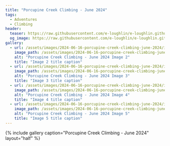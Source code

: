 ```yaml
---
title: "Porcupine Creek Climbing - June 2024"
tags:
  - Adventures
  - Climbing
header:
  teaser: https://raw.githubusercontent.com/e-loughlin/e-loughlin.github.io/main/assets/images/2024-06-16-porcupine-creek-climbing-june-2024/img1.png
  og_image: https://raw.githubusercontent.com/e-loughlin/e-loughlin.github.io/main/assets/images/2024-06-16-porcupine-creek-climbing-june-2024/img1.png
gallery:
  - url: /assets/images/2024-06-16-porcupine-creek-climbing-june-2024/img2.png
    image_path: /assets/images/2024-06-16-porcupine-creek-climbing-june-2024/img2.png
    alt: "Porcupine Creek Climbing - June 2024 Image 2"
    title: "Image 2 title caption"
  - url: /assets/images/2024-06-16-porcupine-creek-climbing-june-2024/img3.png
    image_path: /assets/images/2024-06-16-porcupine-creek-climbing-june-2024/img3.png
    alt: "Porcupine Creek Climbing - June 2024 Image 3"
    title: "Image 3 title caption"
  - url: /assets/images/2024-06-16-porcupine-creek-climbing-june-2024/img4.png
    image_path: /assets/images/2024-06-16-porcupine-creek-climbing-june-2024/img4.png
    alt: "Porcupine Creek Climbing - June 2024 Image 4"
    title: "Image 4 title caption"
  - url: /assets/images/2024-06-16-porcupine-creek-climbing-june-2024/img5.png
    image_path: /assets/images/2024-06-16-porcupine-creek-climbing-june-2024/img5.png
    alt: "Porcupine Creek Climbing - June 2024 Image 5"
    title: "Image 5 title caption"
---
```


{% include gallery caption="Porcupine Creek Climbing - June 2024" layout="half" %}
